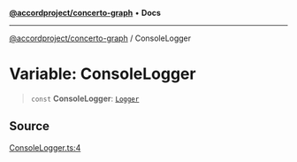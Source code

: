 [**@accordproject/concerto-graph**](../README.md) • **Docs**

***

[@accordproject/concerto-graph](../README.md) / ConsoleLogger

# Variable: ConsoleLogger

> `const` **ConsoleLogger**: [`Logger`](../type-aliases/Logger.md)

## Source

[ConsoleLogger.ts:4](https://github.com/accordproject/lab-concerto-graph/blob/d465c4dc872d480e4c8d94031fef52df36ff5b77/src/ConsoleLogger.ts#L4)

